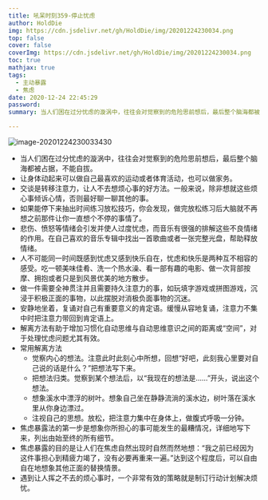 ```yaml
---
title: 吼呆时刻359-停止忧虑
author: HoldDie
img: https://cdn.jsdelivr.net/gh/HoldDie/img/20201224230034.png
top: false
cover: false
coverImg: https://cdn.jsdelivr.net/gh/HoldDie/img/20201224230034.png
toc: true
mathjax: true
tags:
  - 主动暴露
  - 焦虑
date: 2020-12-24 22:45:29
password:
summary: 当人们困在过分忧虑的漩涡中，往往会对觉察到的危险思前想后，最后整个脑海都被占据，不能自拔。

---
```


![image-20201224230033430](https://cdn.jsdelivr.net/gh/HoldDie/img/20201224230034.png)

- 当人们困在过分忧虑的漩涡中，往往会对觉察到的危险思前想后，最后整个脑海都被占据，不能自拔。
- 让身体动起来可以做自己最喜欢的运动或者体育活动，也可以做家务。
- 交谈是转移注意力，让人不去想烦心事的好方法。一般来说，除非想就这些烦心事倾诉心情，否则最好聊一聊其他的事。
- 如果能停下来抽出时间练习放松技巧，你会发现，做完放松练习后大脑就不再想之前那件让你一直想个不停的事情了。
- 悲伤、愤怒等情绪会引发并使人过度忧虑，而音乐有很强的排解这些不良情绪的作用。在自己喜欢的音乐专辑中找出一首歌曲或者一张完整光盘，帮助释放情绪。
- 人不可能同一时间既感到忧虑又感到快乐自在，忧虑和快乐是两种互不相容的感受。吃一顿美味佳肴、洗一个热水澡、看一部有趣的电影、做一次背部按摩、拥抱或者只是到风景优美的地方散步。
- 做一件需要全神贯注并且需要持久注意力的事，如玩填字游戏或拼图游戏，沉浸于积极正面的事物，以此摆脱对消极负面事物的沉迷。
- 安静地坐着，复诵对自己有重要意义的肯定语。缓慢从容地复诵，注意力不集中时把注意力带回到肯定语上。
- 解离方法有助于增加习惯化自动思维与自动思维意识之间的距离或“空间”，对于处理忧虑问题尤其有效。
- 常用解离方法
  - 觉察内心的想法。注意此时此刻心中所想，回想“好吧，此刻我心里要对自己说的话是什么？”把想法写下来。
  - 把想法归类。觉察到某个想法后，以“我现在的想法是……”开头，说出这个想法。
  - 想象溪水中漂浮的树叶。想象自己坐在静静流淌的溪水边，树叶落在溪水里从你身边漂过。
  - 注视自己的思想。放松，把注意力集中在身体上，做腹式呼吸一分钟。
- 焦虑暴露法的第一步是想象你所担心的事可能发生的最糟情况，详细地写下来，列出由始至终的所有细节。
- 焦虑暴露的目的是让人们在焦虑自然出现时自然而然地想：“我之前已经因为这件事担心到精疲力竭了，没有必要再重来一遍。”达到这个程度后，可以自由自在地想象其他正面的替换情景。
- 遇到让人挥之不去的烦心事时，一个非常有效的策略就是制订行动计划解决烦忧。
